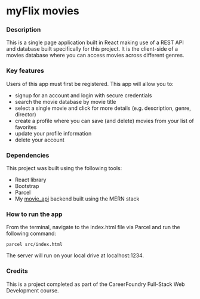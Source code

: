 # myFlix movies 

### Description
This is a single page application built in React making use of a REST API and database built specifically for this project. It is the client-side of a movies database where you can access movies across different genres.

### Key features
Users of this app must first be registered. This app will allow you to:

- signup for an account and login with secure credentials
- search the movie database by movie title
- select a single movie and click for more details (e.g. description, genre, director)
- create a profile where you can save (and delete) movies from your list of favorites
- update your profile information
- delete your account

### Dependencies
This project was built using the following tools: 
- React library
- Bootstrap
- Parcel 
- My [movie_api](https://github.com/Ntsubi/movie_api) backend built using the MERN stack

### How to run the app
From the terminal, navigate to the index.html file via Parcel and run the following command:

 `parcel src/index.html`
 
 The server will run on your local drive at localhost:1234.

 ### Credits
 This is a project completed as part of the CareerFoundry Full-Stack Web Development course.  
